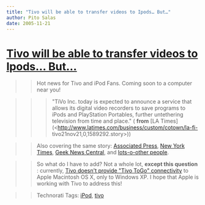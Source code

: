 ```yaml
---
title: "Tivo will be able to transfer videos to Ipods… But…"
author: Pito Salas
date: 2005-11-21
---
```

# [Tivo will be able to transfer videos to Ipods… But…](None)



>>

>> Hot news for Tivo and iPod Fans. Coming soon to a computer near you!

>>

>>> "TiVo Inc. today is expected to announce a service that allows its digital
video recorders to save programs to iPods and PlayStation Portables, further
untethering television from time and place." ( **from** [LA
Times](<http://www.latimes.com/business/custom/cotown/la-fi-
tivo21nov21,0,1589292.story>))

>>

>> Also covering the same story: [Associated
Press](<http://news.yahoo.com/s/ap/20051121/ap_on_hi_te/tivotogo_expands>),
[New York
Times](<http://www.nytimes.com/2005/11/21/business/media/21download.html?ex=1290229200&en=2b53054eb7d13755&ei=5088&partner=rssnyt&emc=rss>),
[Geek News Central](<http://www.geeknewscentral.com/archives/005175.html>),
and [lots-o-other
people](<http://www.pvrblog.com/pvr/2005/11/tivo_is_coming_.html>).

>>

>> So what do I have to add? Not a whole lot, **except this question** :
currently, [Tivo doesn't provide "Tivo ToGo"
connectivity](<http://www.tivo.com/4.9.4.1.asp>) to Apple Macintosh OS X, only
to Windows XP. I hope that Apple is working with Tivo to address this!

>>

>> Technorati Tags: [iPod](<http://www.technorati.com/tag/iPod>),
[tivo](<http://www.technorati.com/tag/tivo>)


